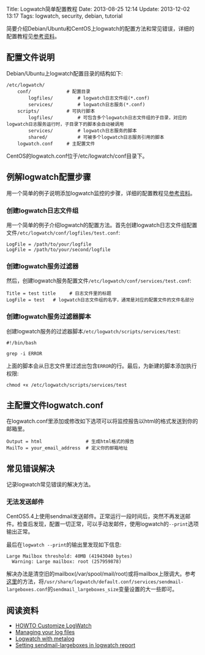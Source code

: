 Title: Logwatch简单配置教程
Date: 2013-08-25 12:14
Update: 2013-12-02 13:17
Tags: logwatch, security, debian, tutorial

简要介绍Debian/Ubuntu和CentOS上logwatch的配置方法和常见错误，详细的配置教程见[参考资料](#35808e79fa5f367a06c83a78b857519c)。
## 配置文件说明

Debian/Ubuntu上logwatch配置目录的结构如下:
	
	/etc/logwatch/
	    conf/             # 配置目录
	        logfiles/         # logwatch日志文件组(*.conf)
	        services/         # logwatch日志服务(*.conf)
	    scripts/          # 可执行脚本
	        logfiles/         # 可包含多个logwatch日志文件组的子目录，对应的logwatch日志服务运行时，子目录下的脚本会自动被调用
	        services/         # logwatch日志服务的脚本
	        shared/           # 可被多个logwatch日志服务引用的脚本
	    logwatch.conf     # 主配置文件

CentOS的logwatch.conf位于/etc/logwatch/conf目录下。

## 例解logwatch配置步骤

用一个简单的例子说明添加logwatch监控的步骤，详细的配置教程见[参考资料](#35808e79fa5f367a06c83a78b857519c)。

### 创建logwatch日志文件组

用一个简单的例子介绍logwatch的配置方法。首先创建logwatch日志文件组配置文件`/etc/logwatch/conf/logfiles/test.conf`:

    LogFile = /path/to/your/logfile
    LogFile = /path/to/your/second/logfile

### 创建logwatch服务过滤器

然后，创建logwatch服务配置文件`/etc/logwatch/conf/services/test.conf`:

    Title = test title     # 日志文件里的标题
    LogFile = test   # logwatch日志文件组的名字，通常是对应的配置文件的文件名部分

### 创建logwatch服务过滤器脚本

创建logwatch服务的过滤器脚本`/etc/logwatch/scripts/services/test`:

    #!/bin/bash

    grep -i ERROR

上面的脚本会从日志文件里过滤出包含`ERROR`的行。最后，为新建的脚本添加执行权限:

    chmod +x /etc/logwatch/scripts/services/test

## 主配置文件logwatch.conf

在logwatch.conf里添加或修改如下选项可以将监控报告以html的格式发送到你的邮箱里。

    Output = html                # 生成html格式的报告
    MailTo = your_email_address  # 定义你的邮箱地址

## 常见错误解决

记录logwatch常见错误的解决方法。

### 无法发送邮件

CentOS5.4上使用sendmail发送邮件。正常运行一段时间后，突然不再发送邮件。检查后发现，配置一切正常，可以手动发邮件，使用logwatch的`--print`选项输出正常。

最后在`logwatch --print`的输出里发现如下信息:
	
	Large Mailbox threshold: 40MB (41943040 bytes)
	  Warning: Large mailbox: root (257959878)

解决办法是清空旧的mailbox(/var/spool/mail/root)或将mailbox上限调大。参考[这里](http://haprakjingga.wordpress.com/2008/07/11/setting-sendmail-largeboxes-in-logwatch-report/)的方法，将`/usr/share/logwatch/default.conf/services/sendmail-largeboxes.conf`的`sendmail_largeboxes_size`变量设置的大一些即可。
## 阅读资料

*  [HOWTO Customize LogWatch](http://web.archive.org/web/20080822051428/http://www.logwatch.org/tabs/docs/HOWTO-Customize-LogWatch.html)
*  [Managing your log files](http://tuxradar.com/content/managing-your-log-files)
*  [Logwatch with metalog](http://en.gentoo-wiki.com/wiki/Logwatch_with_Metalog)
*  [Setting sendmail-largeboxes in logwatch report](http://haprakjingga.wordpress.com/2008/07/11/setting-sendmail-largeboxes-in-logwatch-report/)

